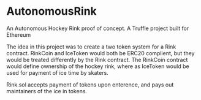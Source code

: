 # AutonomousRink
An Autonomous Hockey Rink proof of concept. A Truffle project built for Ethereum

The idea in this project was to create a two token system for a Rink contract. RinkCoin and IceToken would both be
ERC20 complient, but they would be treated differently by the Rink contract. The RinkCoin contract would define
ownership of the hockey rink, where as IceToken would be used for payment of ice time by skaters.

Rink.sol accepts payment of tokens upon enterence, and pays out maintainers of the ice in tokens.
